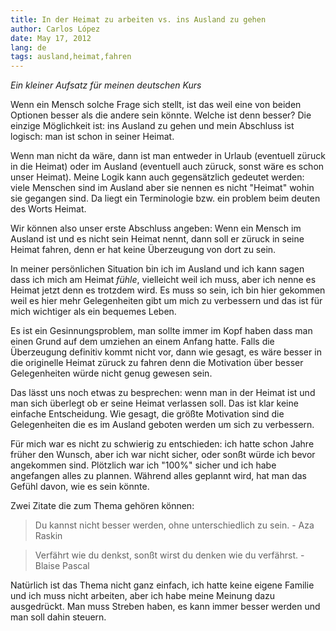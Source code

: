 ```yaml
---
title: In der Heimat zu arbeiten vs. ins Ausland zu gehen
author: Carlos López
date: May 17, 2012
lang: de
tags: ausland,heimat,fahren
---
```

*Ein kleiner Aufsatz für meinen deutschen Kurs*

Wenn ein Mensch solche Frage sich stellt, ist das weil eine von beiden Optionen besser als die andere sein könnte. Welche ist denn besser? Die einzige Möglichkeit ist: ins Ausland zu gehen und mein Abschluss ist logisch: man ist schon in seiner Heimat.

Wenn man nicht da wäre, dann ist man entweder in Urlaub (eventuell züruck in die Heimat) oder im Ausland (eventuell auch züruck, sonst wäre es schon unser Heimat). Meine Logik kann auch gegensätzlich gedeutet werden: viele Menschen sind im Ausland aber sie nennen es nicht "Heimat" wohin sie gegangen sind. Da liegt ein Terminologie bzw. ein problem beim deuten des Worts Heimat. 

Wir können also unser erste Abschluss angeben: Wenn ein Mensch im Ausland ist und es nicht sein Heimat nennt, dann soll er züruck in seine Heimat fahren, denn er hat keine Überzeugung von dort zu sein.

In meiner persönlichen Situation bin ich im Ausland und ich kann sagen dass ich mich am Heimat _fühle_, vielleicht weil ich muss, aber ich nenne es Heimat jetzt denn es trotzdem wird. Es muss so sein, ich bin hier gekommen weil es hier mehr Gelegenheiten gibt um mich zu verbessern und das ist für mich wichtiger als ein bequemes Leben.

Es ist ein Gesinnungsproblem, man sollte immer im Kopf haben dass man einen Grund auf dem umziehen an einem Anfang hatte. Falls die Überzeugung definitiv kommt nicht vor, dann wie gesagt, es wäre besser in die originelle Heimat züruck zu fahren denn die Motivation über besser Gelegenheiten würde nicht genug gewesen sein. 

Das lässt uns noch etwas zu besprechen: wenn man in der Heimat ist und man sich überlegt ob er seine Heimat verlassen soll. Das ist klar keine einfache Entscheidung. Wie gesagt, die größte Motivation sind die Gelegenheiten die es im Ausland geboten werden um sich zu verbessern. 

Für mich war es nicht zu schwierig zu entschieden: ich hatte schon Jahre früher den Wunsch, aber ich war nicht sicher, oder sonßt würde ich bevor angekommen sind. Plötzlich war ich "100%" sicher und ich habe angefangen alles zu plannen. Während alles geplannt wird, hat man das Gefühl davon, wie es sein könnte.

Zwei Zitate die zum Thema gehören können:

> Du kannst nicht besser werden, ohne unterschiedlich zu sein. - Aza Raskin

> Verfährt wie du denkst, sonßt wirst du denken wie du verfährst. - Blaise Pascal

Natürlich ist das Thema nicht ganz einfach, ich hatte keine eigene Familie und ich muss nicht arbeiten, aber ich habe meine Meinung dazu ausgedrückt. Man muss Streben haben, es kann immer besser werden und man soll dahin steuern.

